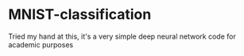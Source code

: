 # MNIST-classification

Tried my hand at this, it's a very simple deep neural network code for academic purposes
